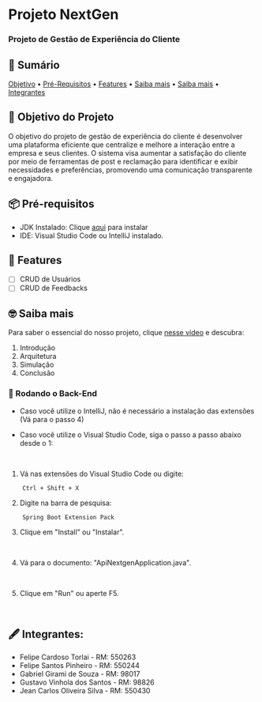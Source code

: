 # Projeto NextGen

<h3>Projeto de Gestão de Experiência do Cliente</h3>

## 📄 Sumário
<p>
 <a href="#objetivo-do-projeto">Objetivo</a> •
 <a href="#-pré-requisitos">Pré-Requisitos</a> •
 <a href="#-features">Features</a> • 
 <a href="#-saiba-mais">Saiba mais</a> •
 <a href="#-rodando-o-back-end">Saiba mais</a> •
 <a href="#️-integrantes">Integrantes</a>
</p>

## 📌 Objetivo do Projeto
<p>O objetivo do projeto de gestão de experiência do cliente é desenvolver uma plataforma eficiente que centralize e melhore a interação entre a empresa e seus clientes. O sistema visa aumentar a satisfação do cliente por meio de ferramentas de post e reclamação para identificar e exibir necessidades e preferências, promovendo uma comunicação transparente e engajadora.</p>

## 📦 Pré-requisitos
- JDK Instalado: Clique <a href="https://www.oracle.com/java/technologies/downloads/">aqui</a> para instalar
- IDE: Visual Studio Code ou IntelliJ instalado.

## 💫 Features
- [ ] CRUD de Usuários
- [ ] CRUD de Feedbacks

## 🤓 Saiba mais
Para saber o essencial do nosso projeto, clique <a href="https://youtu.be/topLTWS2NCU">nesse vídeo</a> e descubra:
1. Introdução
2. Arquitetura
3. Simulação
4. Conclusão


### 🎲 Rodando o Back-End

- Caso você utilize o IntelliJ, não é necessário a instalação das extensões (Vá para o passo 4)

- Caso você utilize o Visual Studio Code, siga o passo a passo abaixo desde o 1:

<br/>

1. Vá nas extensões do Visual Studio Code ou digite:
```
    Ctrl + Shift + X
```
2. Digite na barra de pesquisa: 
```
    Spring Boot Extension Pack
```
3. Clique em "Install" ou "Instalar".

<br/>

4. Vá para o documento: "ApiNextgenApplication.java".

<br/>

5. Clique em "Run" ou aperte F5.

<br/>

## 🖋️ Integrantes:
- Felipe Cardoso Torlai - RM: 550263
- Felipe Santos Pinheiro - RM: 550244
- Gabriel Girami de Souza - RM: 98017
- Gustavo Vinhola dos Santos - RM: 98826
- Jean Carlos Oliveira Silva - RM: 550430
